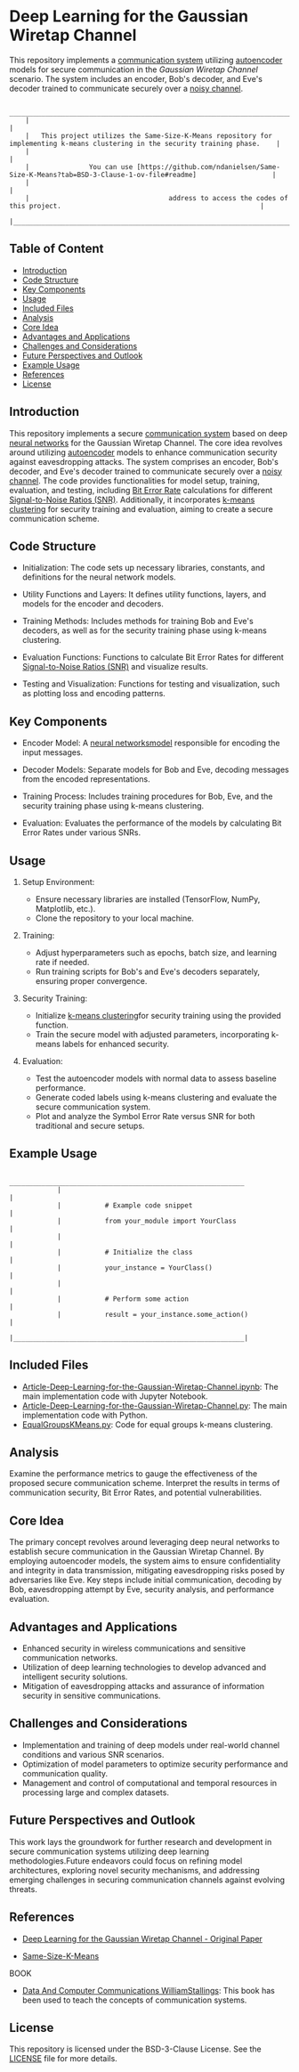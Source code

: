 # Deep Learning for the Gaussian Wiretap Channel

   This repository implements a [communication system](https://en.wikipedia.org/wiki/Communications_system#:~:text=A%20communications%20system%20or%20communication,to%20form%20an%20integrated%20whole.) utilizing [autoencoder](https://en.wikipedia.org/wiki/Autoencoder) models for secure communication in the *Gaussian Wiretap Channel* scenario.
   The system includes an encoder, Bob's decoder, and Eve's decoder trained to communicate securely over a [noisy channel](https://en.wikipedia.org/wiki/Noisy_channel_model).


        _________________________________________________________________________________________________________________________________
        |                                                                                                                                 |
        |   This project utilizes the Same-Size-K-Means repository for implementing k-means clustering in the security training phase.    |
        |                                                                                                                                 |
        |               You can use [https://github.com/ndanielsen/Same-Size-K-Means?tab=BSD-3-Clause-1-ov-file#readme]                   |
        |                                                                                                                                 |
        |                                   address to access the codes of this project.                                                  |
        |_________________________________________________________________________________________________________________________________|


## Table of Content

   * [Introduction](#Introduction)
   * [Code Structure](#CodeStructure)
   * [Key Components](#KeyComponents)
   * [Usage](#Usage)
   * [Included Files](#IncludedFiles)
   * [Analysis](#Analysis)
   * [Core Idea](#CoreIdea)
   * [Advantages and Applications](#AdvantagesandApplications)
   * [Challenges and Considerations](#ChallengesandConsiderations)
   * [Future Perspectives and Outlook](#FuturePerspectivesandOutlook)
   * [Example Usage](#ExampleUsage)
   * [References](#References)
   * [License](#License)


##  Introduction

   This repository implements a secure [communication system](https://en.wikipedia.org/wiki/Communications_system#:~:text=A%20communications%20system%20or%20communication,to%20form%20an%20integrated%20whole.) based on deep [neural networks](https://en.wikipedia.org/wiki/Neural_network_(machine_learning)) for the Gaussian Wiretap Channel.
   The core idea revolves around utilizing [autoencoder](https://en.wikipedia.org/wiki/Autoencoder) models to enhance communication security against eavesdropping attacks.
   The system comprises an encoder, Bob's decoder, and Eve's decoder trained to communicate securely over a [noisy channel](https://en.wikipedia.org/wiki/Noisy_channel_model).
   The code provides functionalities for model setup, training, evaluation, and testing, including [Bit Error Rate](https://en.wikipedia.org/wiki/Bit_error_rate) calculations
   for different [Signal-to-Noise Ratios (SNR)](https://en.wikipedia.org/wiki/Signal-to-noise_ratio#:~:text=Signal%2Dto%2Dnoise%20ratio%20(,the%20level%20of%20background%20noise.)). Additionally, it incorporates [k-means clustering](https://en.wikipedia.org/wiki/K-means_clustering) for security training and evaluation,
   aiming to create a secure communication scheme.


## Code Structure

   * Initialization: The code sets up necessary libraries, constants, and definitions for the neural network models.

   * Utility Functions and Layers: It defines utility functions, layers, and models for the encoder and decoders.

   * Training Methods: Includes methods for training Bob and Eve's decoders, as well as for the security training phase using k-means clustering.

   * Evaluation Functions: Functions to calculate Bit Error Rates for different [Signal-to-Noise Ratios (SNR)](https://en.wikipedia.org/wiki/Signal-to-noise_ratio#:~:text=Signal%2Dto%2Dnoise%20ratio%20(,the%20level%20of%20background%20noise.)) and visualize results.
   
   * Testing and Visualization: Functions for testing and visualization, such as plotting loss and encoding patterns.


## Key Components

   * Encoder Model: A [neural networksmodel](https://en.wikipedia.org/wiki/Neural_network_(machine_learning)) responsible for encoding the input messages.

   * Decoder Models: Separate models for Bob and Eve, decoding messages from the encoded representations.

   * Training Process: Includes training procedures for Bob, Eve, and the security training phase using k-means clustering.
   
   * Evaluation: Evaluates the performance of the models by calculating Bit Error Rates under various SNRs.


## Usage

   1. Setup Environment:

      - Ensure necessary libraries are installed (TensorFlow, NumPy, Matplotlib, etc.).
      - Clone the repository to your local machine.

   2. Training:

      - Adjust hyperparameters such as epochs, batch size, and learning rate if needed.
      - Run training scripts for Bob's and Eve's decoders separately, ensuring proper convergence.

   3. Security Training:

      - Initialize [k-means clustering](https://en.wikipedia.org/wiki/K-means_clustering)for security training using the provided function.
      - Train the secure model with adjusted parameters, incorporating k-means labels for enhanced security.

   4. Evaluation:

      - Test the autoencoder models with normal data to assess baseline performance.
      - Generate coded labels using k-means clustering and evaluate the secure communication system.
      - Plot and analyze the Symbol Error Rate versus SNR for both traditional and secure setups.


## Example Usage

                ___________________________________________________________
                |                                                          |
                |           # Example code snippet                         |
                |           from your_module import YourClass              |
                |                                                          |
                |           # Initialize the class                         |
                |           your_instance = YourClass()                    |
                |                                                          |
                |           # Perform some action                          |
                |           result = your_instance.some_action()           |
                |__________________________________________________________|


## Included Files

   - [Article-Deep-Learning-for-the-Gaussian-Wiretap-Channel.ipynb](Source%20Code/Jupyter%20Notebook%20Source%20File/Deep_Learning_for_the_Gaussian_Wiretap_Channel.ipynb): The main implementation code with Jupyter Notebook.
   - [Article-Deep-Learning-for-the-Gaussian-Wiretap-Channel.py](Source%20Code/Jupyter%20Notebook%20Source%20File/Deep_Learning_for_the_Gaussian_Wiretap_Channel.py): The main implementation code with Python.
   - [EqualGroupsKMeans.py](Source%20Code/Jupyter%20Notebook%20Source%20File/EqualGroupsKMeans.py): Code for equal groups k-means clustering.


## Analysis

   Examine the performance metrics to gauge the effectiveness of the proposed secure communication scheme.
   Interpret the results in terms of communication security, Bit Error Rates, and potential vulnerabilities.


## Core Idea

   The primary concept revolves around leveraging deep neural networks to establish secure communication in the Gaussian Wiretap Channel.
   By employing autoencoder models, the system aims to ensure confidentiality and integrity in data transmission,
   mitigating eavesdropping risks posed by adversaries like Eve. Key steps include initial communication, decoding by Bob,
   eavesdropping attempt by Eve, security analysis, and performance evaluation.


## Advantages and Applications

   * Enhanced security in wireless communications and sensitive communication networks.
   * Utilization of deep learning technologies to develop advanced and intelligent security solutions.
   * Mitigation of eavesdropping attacks and assurance of information security in sensitive communications.


## Challenges and Considerations

   * Implementation and training of deep models under real-world channel conditions and various SNR scenarios.
   * Optimization of model parameters to optimize security performance and communication quality.
   * Management and control of computational and temporal resources in processing large and complex datasets.


## Future Perspectives and Outlook

   This work lays the groundwork for further research and development in secure communication systems utilizing deep learning methodologies.Future endeavors could focus on refining model architectures, exploring novel security mechanisms, and addressing emerging challenges in securing communication channels against evolving threats.


## References

   * [Deep Learning for the Gaussian Wiretap Channel - Original Paper](Deep%20Learning%20for%20the%20Gaussian%20Wiretap%20Channel.pdf)

   * [Same-Size-K-Means](https://github.com/ndanielsen/Same-Size-K-Means?tab=BSD-3-Clause-1-ov-file#readme)



   BOOK

   * [Data And Computer Communications WilliamStallings](Data%20And%20Computer%20Communications%20WilliamStallings.pdf): This book has been used to teach the concepts of communication systems.


## License

   This repository is licensed under the BSD-3-Clause License.
   See the [LICENSE](./LICENSE) file for more details.